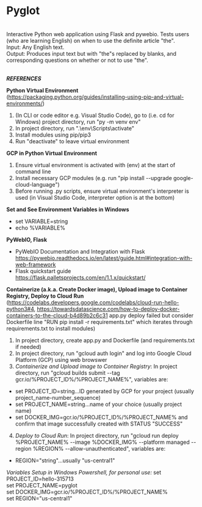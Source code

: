 <h1>Pyglot</h1><br>
Interactive Python web application using Flask and pywebio. Tests users (who are learning English) on when to use the definite article "the".<br>
Input: Any English text.<br>
Output: Produces input text but with "the"s replaced by blanks, and corresponding questions on whether or not to use "the".<br>
<br>

***REFERENCES***

**Python Virtual Environment** (https://packaging.python.org/guides/installing-using-pip-and-virtual-environments/)<br>
  1. (In CLI or code editor e.g. Visual Studio Code), go to (i.e. cd for Windows) project directory, run "py -m venv env"
  2. In project directory, run ".\env\Scripts\activate"
  3. Install modules using pip/pip3
  4. Run "deactivate" to leave virtual environment

**GCP in Python Virtual Environment**
1. Ensure virtual environment is activated with (env) at the start of command line
2. Install necessary GCP modules (e.g. run "pip install --upgrade google-cloud-language")
3. Before running .py scripts, ensure virtual environment's interpreter is used (in Visual Studio Code, interpreter option is at the bottom)


**Set and See Environment Variables in Windows**
- set VARIABLE=string
- echo %VARIABLE%

**PyWebIO, Flask**
- PyWebIO Documentation and Integration with Flask https://pywebio.readthedocs.io/en/latest/guide.html#integration-with-web-framework
- Flask quickstart guide https://flask.palletsprojects.com/en/1.1.x/quickstart/

**Containerize (a.k.a. Create Docker image), Upload image to Container Registry, Deploy to Cloud Run** (https://codelabs.developers.google.com/codelabs/cloud-run-hello-python3#4, https://towardsdatascience.com/how-to-deploy-docker-containers-to-the-cloud-b4d89b2c6c31 app.py deploy failed but consider Dockerfile line "RUN pip install -r requirements.txt" which iterates through requirements.txt to install modules)<br>
1. In project directory, create app.py and Dockerfile (and requirements.txt if needed)
2. In project directory, run "gcloud auth login" and log into Google Cloud Platform (GCP) using web browswer
3. *Containerize and Upload image to Container Registry*: In project directory, run "gcloud builds submit --tag gcr.io/%PROJECT_ID%/%PROJECT_NAME%", variables are:
  - set PROJECT_ID=string...ID generated by GCP for your project (usually project_name-number_sequence)
  - set PROJECT_NAME=string...name of your choice (usually project name)
  - set DOCKER_IMG=gcr.io/%PROJECT_ID%/%PROJECT_NAME%
and confirm that image successfully created with STATUS "SUCCESS"<br>
4. *Deploy to Cloud Run*: In project directory, run "gcloud run deploy %PROJECT_NAME% --image %DOCKER_IMG% --platform managed --region %REGION% --allow-unauthenticated", variables are:
  - REGION="string"...usually "us-central1"<br>

*Variables Setup in Windows Powershell, for personal use:* set PROJECT_ID=hello-315713<br>
set PROJECT_NAME=pyglot<br>
set DOCKER_IMG=gcr.io/%PROJECT_ID%/%PROJECT_NAME%<br>
set REGION="us-central1"
  
